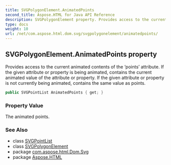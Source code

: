 ```yaml
---
title: SVGPolygonElement.AnimatedPoints
second_title: Aspose.HTML for Java API Reference
description: SVGPolygonElement property. Provides access to the current animated contents of the points attribute. If the given attribute or property is being animated contains the current animated value of the attribute or property. If the given attribute or property is not currently being animated contains the same value as points
type: docs
weight: 10
url: /net/com.aspose.html.dom.svg/svgpolygonelement/animatedpoints/
---
```

## SVGPolygonElement.AnimatedPoints property

Provides access to the current animated contents of the ‘points’ attribute. If the given attribute or property is being animated, contains the current animated value of the attribute or property. If the given attribute or property is not currently being animated, contains the same value as points.

```java
public SVGPointList AnimatedPoints { get; }
```

### Property Value

The animated points.

### See Also

* class [SVGPointList](../../../com.aspose.html.dom.svg.datatypes/svgpointlist/)
* class [SVGPolygonElement](../)
* package [com.aspose.html.Dom.Svg](../../svgpolygonelement/)
* package [Aspose.HTML](../../../)
